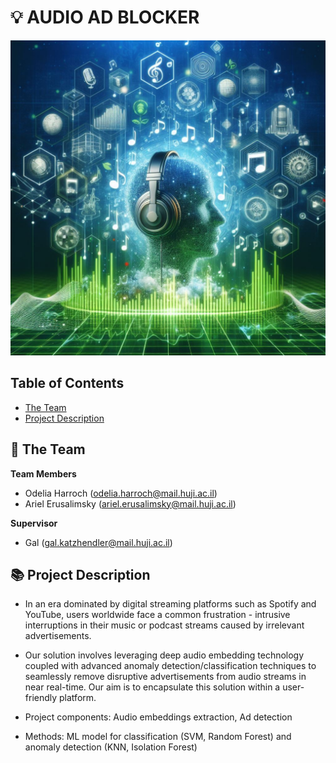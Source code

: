 # 💡 AUDIO AD BLOCKER
<!-- cool project cover image -->
![Project Cover Image](/media/audio_ad_blocker_image.jpg)

<!-- table of content -->
## Table of Contents
- [The Team](#the-team)
- [Project Description](#project-description)

## 👥 The Team 
**Team Members**
- Odelia Harroch (odelia.harroch@mail.huji.ac.il)
- Ariel Erusalimsky (ariel.erusalimsky@mail.huji.ac.il)

**Supervisor**
- Gal (gal.katzhendler@mail.huji.ac.il)


## 📚 Project Description
- In an era dominated by digital streaming platforms such as Spotify and YouTube, users worldwide face a common frustration - intrusive interruptions in their music or podcast streams caused by irrelevant advertisements.

- Our solution involves leveraging deep audio embedding technology coupled with advanced anomaly detection/classification techniques to seamlessly remove disruptive advertisements from audio streams in near real-time. Our aim is to encapsulate this solution within a user-friendly platform.

- Project components: Audio embeddings extraction, Ad detection
- Methods: ML model for classification (SVM, Random Forest) and anomaly detection (KNN, Isolation Forest)
